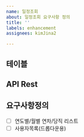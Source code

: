 ```yaml
---
name: 일정조회
about: 일정조회 요구사항 정의
title: ''
labels: enhancement
assignees: kimJina2

---
```


## 테이블

## API Rest

## 요구사항정의
- [ ] 연도별/월별 연차/당직 리스트
- [ ] 사용자목록(드롭다운용)
